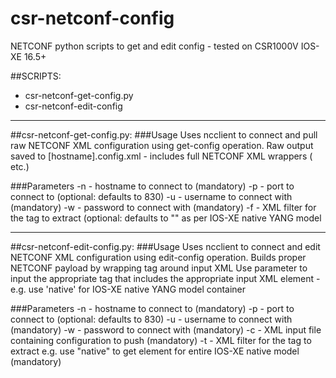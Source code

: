 # csr-netconf-config
NETCONF python scripts to get and edit config - tested on CSR1000V IOS-XE 16.5+

##SCRIPTS:
- csr-netconf-get-config.py
- csr-netconf-edit-config

---
##csr-netconf-get-config.py:
###Usage
Uses ncclient to connect and pull raw NETCONF XML configuration using get-config operation.
Raw output saved to [hostname].config.xml - includes full NETCONF XML wrappers (<reply> etc.)

###Parameters
 -n - hostname to connect to (mandatory)
 -p - port to connect to (optional: defaults to 830)
 -u - username to connect with (mandatory)
 -w - password to connect with (mandatory)
 -f - XML filter for the tag to extract (optional: defaults to "<native></native>" as per IOS-XE native YANG model

---
##csr-netconf-edit-config.py:
###Usage
Uses ncclient to connect and edit NETCONF XML configuration using edit-config operation.
Builds proper NETCONF payload by wrapping <config></config> tag around input XML
Use parameter to input the appropriate tag that includes the appropriate input XML element - e.g. use 'native' for IOS-XE native YANG model container

###Parameters
 -n - hostname to connect to (mandatory)
 -p - port to connect to (optional: defaults to 830)
 -u - username to connect with (mandatory)
 -w - password to connect with (mandatory)
 -c - XML input file containing configuration to push (mandatory)
 -t - XML filter for the tag to extract e.g. use "native" to get element for entire IOS-XE native model  (mandatory)
